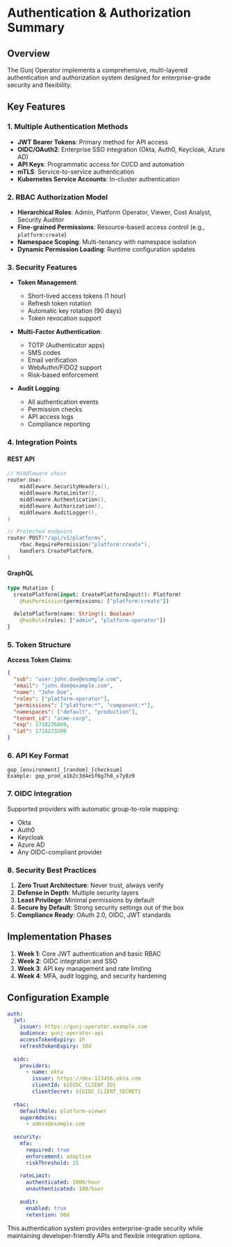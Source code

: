 # Authentication & Authorization Summary

## Overview

The Gunj Operator implements a comprehensive, multi-layered authentication and authorization system designed for enterprise-grade security and flexibility.

## Key Features

### 1. Multiple Authentication Methods
- **JWT Bearer Tokens**: Primary method for API access
- **OIDC/OAuth2**: Enterprise SSO integration (Okta, Auth0, Keycloak, Azure AD)
- **API Keys**: Programmatic access for CI/CD and automation
- **mTLS**: Service-to-service authentication
- **Kubernetes Service Accounts**: In-cluster authentication

### 2. RBAC Authorization Model
- **Hierarchical Roles**: Admin, Platform Operator, Viewer, Cost Analyst, Security Auditor
- **Fine-grained Permissions**: Resource-based access control (e.g., `platform:create`)
- **Namespace Scoping**: Multi-tenancy with namespace isolation
- **Dynamic Permission Loading**: Runtime configuration updates

### 3. Security Features
- **Token Management**:
  - Short-lived access tokens (1 hour)
  - Refresh token rotation
  - Automatic key rotation (90 days)
  - Token revocation support

- **Multi-Factor Authentication**:
  - TOTP (Authenticator apps)
  - SMS codes
  - Email verification
  - WebAuthn/FIDO2 support
  - Risk-based enforcement

- **Audit Logging**:
  - All authentication events
  - Permission checks
  - API access logs
  - Compliance reporting

### 4. Integration Points

#### REST API
```go
// Middleware chain
router.Use(
    middleware.SecurityHeaders(),
    middleware.RateLimiter(),
    middleware.Authentication(),
    middleware.Authorization(),
    middleware.AuditLogger(),
)

// Protected endpoint
router.POST("/api/v1/platforms",
    rbac.RequirePermission("platform:create"),
    handlers.CreatePlatform,
)
```

#### GraphQL
```graphql
type Mutation {
  createPlatform(input: CreatePlatformInput!): Platform! 
    @hasPermission(permissions: ["platform:create"])
  
  deletePlatform(name: String!): Boolean! 
    @hasRole(roles: ["admin", "platform-operator"])
}
```

### 5. Token Structure

**Access Token Claims**:
```json
{
  "sub": "user:john.doe@example.com",
  "email": "john.doe@example.com",
  "name": "John Doe",
  "roles": ["platform-operator"],
  "permissions": ["platform:*", "component:*"],
  "namespaces": ["default", "production"],
  "tenant_id": "acme-corp",
  "exp": 1718236800,
  "iat": 1718233200
}
```

### 6. API Key Format
```
gop_[environment]_[random]_[checksum]
Example: gop_prod_a1b2c3d4e5f6g7h8_x7y8z9
```

### 7. OIDC Integration

Supported providers with automatic group-to-role mapping:
- Okta
- Auth0
- Keycloak
- Azure AD
- Any OIDC-compliant provider

### 8. Security Best Practices

1. **Zero Trust Architecture**: Never trust, always verify
2. **Defense in Depth**: Multiple security layers
3. **Least Privilege**: Minimal permissions by default
4. **Secure by Default**: Strong security settings out of the box
5. **Compliance Ready**: OAuth 2.0, OIDC, JWT standards

## Implementation Phases

1. **Week 1**: Core JWT authentication and basic RBAC
2. **Week 2**: OIDC integration and SSO
3. **Week 3**: API key management and rate limiting
4. **Week 4**: MFA, audit logging, and security hardening

## Configuration Example

```yaml
auth:
  jwt:
    issuer: https://gunj-operator.example.com
    audience: gunj-operator-api
    accessTokenExpiry: 1h
    refreshTokenExpiry: 30d
    
  oidc:
    providers:
      - name: okta
        issuer: https://dev-123456.okta.com
        clientId: ${OIDC_CLIENT_ID}
        clientSecret: ${OIDC_CLIENT_SECRET}
        
  rbac:
    defaultRole: platform-viewer
    superAdmins:
      - admin@example.com
      
  security:
    mfa:
      required: true
      enforcement: adaptive
      riskThreshold: 25
    
    rateLimit:
      authenticated: 1000/hour
      unauthenticated: 100/hour
      
    audit:
      enabled: true
      retention: 90d
```

This authentication system provides enterprise-grade security while maintaining developer-friendly APIs and flexible integration options.